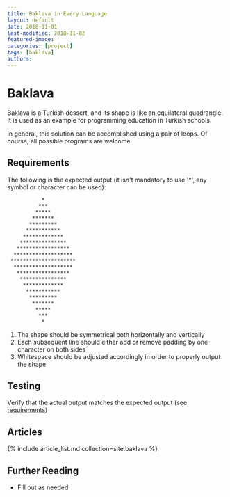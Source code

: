 ```yaml
---
title: Baklava in Every Language
layout: default
date: 2018-11-01
last-modified: 2018-11-02
featured-image:
categories: [project]
tags: [baklava]
authors:
---
```


# Baklava

Baklava is a Turkish dessert, and its shape is like an equilateral quadrangle.
It is used as an example for programming education in Turkish schools.

In general, this solution can be accomplished using a pair of loops. Of course, all
possible programs are welcome.

## Requirements

The following is the expected output
(it isn't mandatory to use '\*', any symbol or character can be used):

               *
              ***
             *****
            *******
           *********
          ***********
         *************
        ***************
       *****************
      *******************
     *********************
      *******************
       *****************
        ***************
         *************
          ***********
           *********
            *******
             *****
              ***
               *

1.  The shape should be symmetrical both horizontally and vertically
2.  Each subsequent line should either add or remove padding by one character on both sides
3.  Whitespace should be adjusted accordingly in order to properly output the shape

## Testing

Verify that the actual output matches the expected output (see [requirements][1])

## Articles

{% include article_list.md collection=site.baklava %}

## Further Reading

- Fill out as needed

[1]: #requirements
